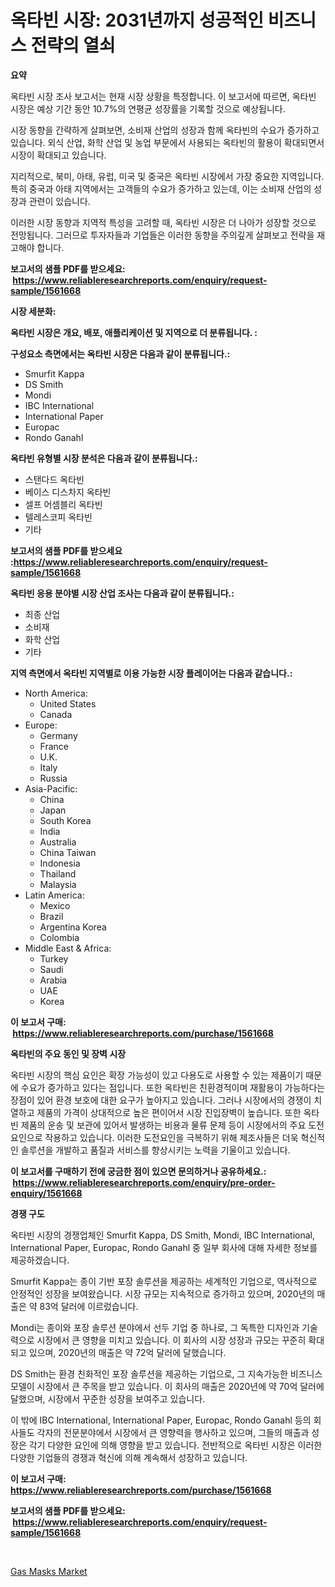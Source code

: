 <p><h1>옥타빈 시장: 2031년까지 성공적인 비즈니스 전략의 열쇠</h1></p><p><strong>요약</strong></p>
<p><p>옥타빈 시장 조사 보고서는 현재 시장 상황을 특정합니다. 이 보고서에 따르면, 옥타빈 시장은 예상 기간 동안 10.7%의 연평균 성장률을 기록할 것으로 예상됩니다.</p><p>시장 동향을 간략하게 살펴보면, 소비재 산업의 성장과 함께 옥타빈의 수요가 증가하고 있습니다. 외식 산업, 화학 산업 및 농업 부문에서 사용되는 옥타빈의 활용이 확대되면서 시장이 확대되고 있습니다.</p><p>지리적으로, 북미, 아태, 유럽, 미국 및 중국은 옥타빈 시장에서 가장 중요한 지역입니다. 특히 중국과 아태 지역에서는 고객들의 수요가 증가하고 있는데, 이는 소비재 산업의 성장과 관련이 있습니다.</p><p>이러한 시장 동향과 지역적 특성을 고려할 때, 옥타빈 시장은 더 나아가 성장할 것으로 전망됩니다. 그러므로 투자자들과 기업들은 이러한 동향을 주의깊게 살펴보고 전략을 재고해야 합니다.</p></p>
<p><strong>보고서의 샘플 PDF를 받으세요: &nbsp;<a href="https://www.reliableresearchreports.com/enquiry/request-sample/1561668">https://www.reliableresearchreports.com/enquiry/request-sample/1561668</a></strong></p>
<p><strong>시장 세분화:</strong></p>
<p><strong> 옥타빈 시장은 개요, 배포, 애플리케이션 및 지역으로 더 분류됩니다. :</strong></p>
<p><strong>구성요소 측면에서는 옥타빈 시장은 다음과 같이 분류됩니다.:</strong></p>
<p><ul><li>Smurfit Kappa</li><li>DS Smith</li><li>Mondi</li><li>IBC International</li><li>International Paper</li><li>Europac</li><li>Rondo Ganahl</li></ul></p>
<p><strong> 옥타빈 유형별 시장 분석은 다음과 같이 분류됩니다.:</strong></p>
<p><ul><li>스탠다드 옥타빈</li><li>베이스 디스차지 옥타빈</li><li>셀프 어셈블리 옥타빈</li><li>텔레스코피 옥타빈</li><li>기타</li></ul></p>
<p><strong>보고서의 샘플 PDF를 받으세요 :<a href="https://www.reliableresearchreports.com/enquiry/request-sample/1561668">https://www.reliableresearchreports.com/enquiry/request-sample/1561668</a></strong></p>
<p><strong> 옥타빈 응용 분야별 시장 산업 조사는 다음과 같이 분류됩니다.:</strong></p>
<p><ul><li>최종 산업</li><li>소비재</li><li>화학 산업</li><li>기타</li></ul></p>
<p><strong>지역 측면에서 옥타빈 지역별로 이용 가능한 시장 플레이어는 다음과 같습니다.:</strong></p>
<p><ul>
    <li>
        North America:
        <ul>
            <li>United States</li>
            <li>Canada</li>
        </ul>
    </li>
    <li>
        Europe:
        <ul>
            <li>Germany</li>
            <li>France</li>
            <li>U.K.</li>
            <li>Italy</li>
            <li>Russia</li>
        </ul>
    </li>
    <li>
        Asia-Pacific:
        <ul>
            <li>China</li>
            <li>Japan</li>
            <li>South Korea</li>
            <li>India</li>
            <li>Australia</li>
            <li>China Taiwan</li>
            <li>Indonesia</li>
            <li>Thailand</li>
            <li>Malaysia</li>
        </ul>
    </li>
    <li>
        Latin America:
        <ul>
            <li>Mexico</li>
            <li>Brazil</li>
            <li>Argentina Korea</li>
            <li>Colombia</li>
        </ul>
    </li>
    <li>
        Middle East & Africa:
        <ul>
            <li>Turkey</li>
            <li>Saudi</li>
            <li>Arabia</li>
            <li>UAE</li>
            <li>Korea</li>
        </ul>
    </li>
    </ul></p>
<p><strong>이 보고서 구매: &nbsp;<a href="https://www.reliableresearchreports.com/purchase/1561668">https://www.reliableresearchreports.com/purchase/1561668</a></strong></p>
<p><strong>옥타빈의 주요 동인 및 장벽 시장</strong></p>
<p><p>옥타빈 시장의 핵심 요인은 확장 가능성이 있고 다용도로 사용할 수 있는 제품이기 때문에 수요가 증가하고 있다는 점입니다. 또한 옥타빈은 친환경적이며 재활용이 가능하다는 장점이 있어 환경 보호에 대한 요구가 높아지고 있습니다. 그러나 시장에서의 경쟁이 치열하고 제품의 가격이 상대적으로 높은 편이어서 시장 진입장벽이 높습니다. 또한 옥타빈 제품의 운송 및 보관에 있어서 발생하는 비용과 물류 문제 등이 시장에서의 주요 도전요인으로 작용하고 있습니다. 이러한 도전요인을 극복하기 위해 제조사들은 더욱 혁신적인 솔루션을 개발하고 품질과 서비스를 향상시키는 노력을 기울이고 있습니다.</p></p>
<p><strong>이 보고서를 구매하기 전에 궁금한 점이 있으면 문의하거나 공유하세요.: &nbsp;<a href="https://www.reliableresearchreports.com/enquiry/pre-order-enquiry/1561668">https://www.reliableresearchreports.com/enquiry/pre-order-enquiry/1561668</a></strong></p>
<p><strong>경쟁 구도</strong></p>
<p><p>옥타빈 시장의 경쟁업체인 Smurfit Kappa, DS Smith, Mondi, IBC International, International Paper, Europac, Rondo Ganahl 중 일부 회사에 대해 자세한 정보를 제공하겠습니다.</p><p>Smurfit Kappa는 종이 기반 포장 솔루션을 제공하는 세계적인 기업으로, 역사적으로 안정적인 성장을 보여왔습니다. 시장 규모는 지속적으로 증가하고 있으며, 2020년의 매출은 약 83억 달러에 이르렀습니다.</p><p>Mondi는 종이와 포장 솔루션 분야에서 선두 기업 중 하나로, 그 독특한 디자인과 기술력으로 시장에서 큰 영향을 미치고 있습니다. 이 회사의 시장 성장과 규모는 꾸준히 확대되고 있으며, 2020년의 매출은 약 72억 달러에 달했습니다.</p><p>DS Smith는 환경 친화적인 포장 솔루션을 제공하는 기업으로, 그 지속가능한 비즈니스 모델이 시장에서 큰 주목을 받고 있습니다. 이 회사의 매출은 2020년에 약 70억 달러에 달했으며, 시장에서 꾸준한 성장을 보여주고 있습니다.</p><p>이 밖에 IBC International, International Paper, Europac, Rondo Ganahl 등의 회사들도 각자의 전문분야에서 시장에서 큰 영향력을 행사하고 있으며, 그들의 매출과 성장은 각기 다양한 요인에 의해 영향을 받고 있습니다. 전반적으로 옥타빈 시장은 이러한 다양한 기업들의 경쟁과 혁신에 의해 계속해서 성장하고 있습니다.</p></p>
<p><strong>이 보고서 구매: &nbsp; <a href="https://www.reliableresearchreports.com/purchase/1561668">https://www.reliableresearchreports.com/purchase/1561668</a></strong></p>
<p><strong>보고서의 샘플 PDF를 받으세요: &nbsp;<a href="https://www.reliableresearchreports.com/enquiry/request-sample/1561668">https://www.reliableresearchreports.com/enquiry/request-sample/1561668</a></strong><strong></strong></p>
<p>&nbsp;</p>
<p><p><a href="https://github.com/edytherolanlouisejk1miz0wig/Market-Research-Report-List-1/blob/main/gas-masks-market.md">Gas Masks Market</a></p></p>